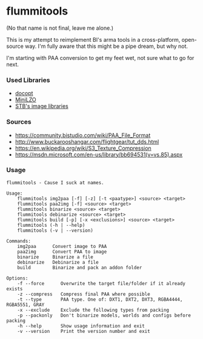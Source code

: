 flummitools
===========

(No that name is not final, leave me alone.)

This is my attempt to reimplement BI's arma tools in a cross-platform, open-source way. I'm fully aware that this might be a pipe dream, but why not.

I'm starting with PAA conversion to get my feet wet, not sure what to go for next.


### Used Libraries

- [docopt](https://github.com/docopt/docopt.c)
- [MiniLZO](http://www.oberhumer.com/opensource/lzo/)
- [STB's image libraries](https://github.com/nothings/stb)


### Sources

- https://community.bistudio.com/wiki/PAA_File_Format
- http://www.buckarooshangar.com/flightgear/tut_dds.html
- https://en.wikipedia.org/wiki/S3_Texture_Compression
- https://msdn.microsoft.com/en-us/library/bb694531(v=vs.85).aspx


### Usage

```
flummitools - Cause I suck at names.

Usage:
    flummitools img2paa [-f] [-z] [-t <paatype>] <source> <target>
    flummitools paa2img [-f] <source> <target>
    flummitools binarize <source> <target>
    flummitools debinarize <source> <target>
    flummitools build [-p] [-x <exclusions>] <source> <target>
    flummitools (-h | --help)
    flummitools (-v | --version)

Commands:
    img2paa      Convert image to PAA
    paa2img      Convert PAA to image
    binarize     Binarize a file
    debinarize   Debinarize a file
    build        Binarize and pack an addon folder

Options:
    -f --force      Overwrite the target file/folder if it already exists
    -z --compress   Compress final PAA where possible
    -t --type       PAA type. One of: DXT1, DXT2, DXT3, RGBA4444, RGBA5551, GRAY
    -x --exclude    Exclude the following types from packing
    -p --packonly   Don't binarize models, worlds and configs before packing
    -h --help       Show usage information and exit
    -v --version    Print the version number and exit
```
